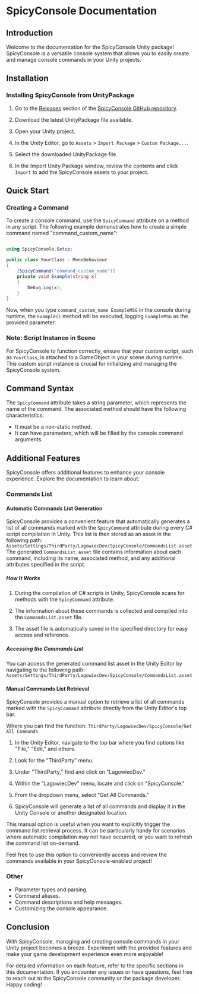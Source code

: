 # SpicyConsole Documentation

## Introduction

Welcome to the documentation for the SpicyConsole Unity package! SpicyConsole is a versatile console system that allows you to easily create and manage console commands in your Unity projects.

## Installation

### Installing SpicyConsole from UnityPackage

1. Go to the [Releases](https://github.com/LagowiecDev/SpicyConsole/releases) section of the [SpicyConsole GitHub repository](https://github.com/LagowiecDev/SpicyConsole).

2. Download the latest UnityPackage file available.

3. Open your Unity project.

4. In the Unity Editor, go to `Assets` > `Import Package` > `Custom Package...`.

5. Select the downloaded UnityPackage file.

6. In the Import Unity Package window, review the contents and click `Import` to add the SpicyConsole assets to your project.

## Quick Start

### Creating a Command

To create a console command, use the `SpicyCommand` attribute on a method in any script. The following example demonstrates how to create a simple command named "command_custom_name":

```cs title="YourClass.cs" linenums="1"

using SpicyConsole.Setup;

public class YourClass : MonoBehaviour
{
    [SpicyCommand("command_custom_name")]
    private void Example(string x)
    {
        Debug.Log(x);
    }
}
```

Now, when you type `command_custom_name ExampleMSG` in the console during runtime, the `Example()` method will be executed, logging `ExampleMSG` as the provided parameter.

### Note: Script Instance in Scene

For SpicyConsole to function correctly, ensure that your custom script, such as `YourClass`, is attached to a GameObject in your scene during runtime. This custom script instance is crucial for initializing and managing the SpicyConsole system.

## Command Syntax

The `SpicyCommand` attribute takes a string parameter, which represents the name of the command. The associated method should have the following characteristics:

- It must be a non-static method.
- It can have parameters, which will be filled by the console command arguments.

## Additional Features

SpicyConsole offers additional features to enhance your console experience. Explore the documentation to learn about:

### Commands List

#### Automatic Commands List Generation

SpicyConsole provides a convenient feature that automatically generates a list of all commands marked with the `SpicyCommand` attribute during every C# script compilation in Unity. This list is then stored as an asset in the following path: `Assets/Settings/ThirdParty/LagowiecDev/SpicyConsole/CommandsList.asset`
The generated `CommandsList.asset` file contains information about each command, including its name, associated method, and any additional attributes specified in the script.

##### How It Works

1. During the compilation of C# scripts in Unity, SpicyConsole scans for methods with the `SpicyCommand` attribute.

2. The information about these commands is collected and compiled into the `CommandsList.asset` file.

3. The asset file is automatically saved in the specified directory for easy access and reference.

##### Accessing the Commands List

You can access the generated command list asset in the Unity Editor by navigating to the following path: `Assets/Settings/ThirdParty/LagowiecDev/SpicyConsole/CommandsList.asset`

#### Manual Commands List Retrieval

SpicyConsole provides a manual option to retrieve a list of all commands marked with the `SpicyCommand` attribute directly from the Unity Editor's top bar.

Where you can find the function: `ThirdParty/LagowiecDev/SpicyConsole/Get All Commands`

1. In the Unity Editor, navigate to the top bar where you find options like "File," "Edit," and others.

2. Look for the "ThirdParty" menu.

3. Under "ThirdParty," find and click on "LagowiecDev."

4. Within the "LagowiecDev" menu, locate and click on "SpicyConsole."

5. From the dropdown menu, select "Get All Commands."

6. SpicyConsole will generate a list of all commands and display it in the Unity Console or another designated location.

This manual option is useful when you want to explicitly trigger the command list retrieval process. It can be particularly handy for scenarios where automatic compilation may not have occurred, or you want to refresh the command list on-demand.

Feel free to use this option to conveniently access and review the commands available in your SpicyConsole-enabled project!

### Other

- Parameter types and parsing.
- Command aliases.
- Command descriptions and help messages.
- Customizing the console appearance.

## Conclusion

With SpicyConsole, managing and creating console commands in your Unity project becomes a breeze. Experiment with the provided features and make your game development experience even more enjoyable!

For detailed information on each feature, refer to the specific sections in this documentation. If you encounter any issues or have questions, feel free to reach out to the SpicyConsole community or the package developer. Happy coding!